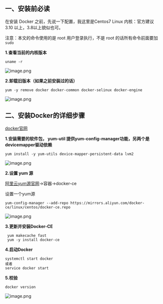 ## 一、安装前必读

在安装 Docker 之前，先说一下配置，我这里是Centos7 Linux 内核：官方建议 3.10 以上，3.8以上貌似也可。

注意：本文的命令使用的是 root 用户登录执行，不是 root 的话所有命令前面要加 `sudo`

**1.查看当前的内核版本**

```shell
uname -r
```

![image.png](https://wwq-notes.oss-cn-guangzhou.aliyuncs.com/MihpSl38ytbOT6J.png)

**2.卸载旧版本（如果之前安装过的话）**

```shell
yum -y remove docker docker-common docker-selinux docker-engine
```

![image.png](https://wwq-notes.oss-cn-guangzhou.aliyuncs.com/a5oX6VZEuRKnIby.png)

## 二、安装Docker的详细步骤

[docker官网](https://docs.docker.com/)

**1.安装需要的软件包， yum-util 提供yum-config-manager功能，另两个是devicemapper驱动依赖**

```shell
yum install -y yum-utils device-mapper-persistent-data lvm2
```

![image.png](https://wwq-notes.oss-cn-guangzhou.aliyuncs.com/gl6E8smWzHMtTVc.png)

**2.设置 yum 源**

[阿里云yum源官网](https://developer.aliyun.com/mirror/)→容器→docker-ce

设置一个yum源

```shell
yum-config-manager --add-repo https://mirrors.aliyun.com/docker-ce/linux/centos/docker-ce.repo
```

![image.png](https://wwq-notes.oss-cn-guangzhou.aliyuncs.com/PxFwAIqGSkyplVY.png)

**3.更新并安装Docker-CE**

```shell
 yum makecache fast
 yum -y install docker-ce
```

**4.启动Docker**

```shell
systemctl start docker
或者
service docker start
```

**5.校验**

```shell
docker version
```

![image.png](https://wwq-notes.oss-cn-guangzhou.aliyuncs.com/2QPOyzvKHh8qDBk.png)

